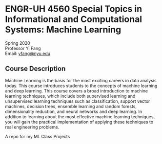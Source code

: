 # ENGR-UH 4560 Special Topics in Informational and Computational Systems: Machine Learning 

Spring 2020     
Professor Yi Fang    
Email: yfang@nyu.edu   

## Course Description
Machine Learning is the basis for the most exciting careers in data analysis today. This course introduces students to the concepts of machine learning and deep learning. This course covers a broad introduction to machine learning techniques, which include both supervised learning and unsupervised learning techniques such as classification, support vector machines, decision trees, ensemble learning and random forests, dimensionality reduction, and neural networks and deep learning. In addition to learning about the most effective machine learning techniques, you will gain the practical implementation of applying these techniques to real engineering problems.

A repo for my ML Class Projects
